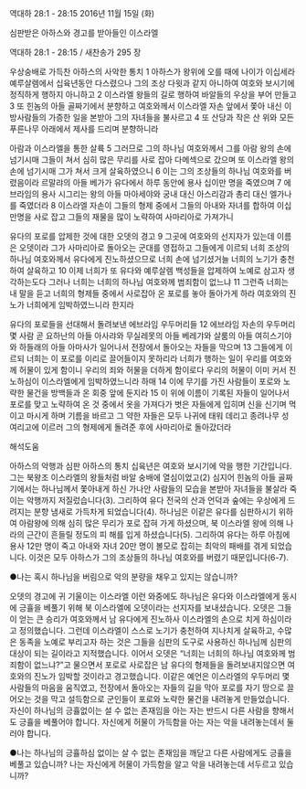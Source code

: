 역대하 28:1 - 28:15 
2016년 11월 15일 (화)

심판받은 아하스와 경고를 받아들인 이스라엘 



역대하 28:1 - 28:15 / 새찬송가 295 장


우상숭배로 가득찬 아하스의 사악한 통치
1 아하스가 왕위에 오를 때에 나이가 이십세라 예루살렘에서 십육년동안 다스렸으나 그의 조상 다윗과 같지 아니하여 여호와 보시기에 정직하게 행하지 아니하고 2 이스라엘 왕들의 길로 행하여 바알들의 우상을 부어 만들고 3 또 힌놈의 아들 골짜기에서 분향하고 여호와께서 이스라엘 자손 앞에서 쫓아 내신 이방사람들의 가증한 일을 본받아 그의 자녀들을 불사르고 4 또 산당과 작은 산 위와 모든 푸른나무 아래에서 제사를 드리며 분향하니라

아람과 이스라엘을 통한 살륙
5 그러므로 그의 하나님 여호와께서 그를 아람 왕의 손에 넘기시매 그들이 쳐서 심히 많은 무리를 사로 잡아 다메섹으로 갔으며 또 이스라엘 왕의 손에 넘기시매 그가 쳐서 크게 살육하였으니 6 이는 그의 조상들의 하나님 여호와를 버렸음이라 르말랴의 아들 베가가 유다에서 하루 동안에 용사 십이만 명을 죽였으며 7 에브라임의 용사 시그리는 왕의 아들 마아세야와 궁내 대신 아스리감과 총리 대신 엘가나를 죽였더라 8 이스라엘 자손이 그들의 형제 중에서 그들의 아내와 자녀를 합하여 이십만명을 사로 잡고 그들의 재물을 많이 노략하여 사마리아로 가져가니

유다의 포로를 압제한 것에 대한 오뎃의 경고
9 그곳에 여호와의 선지자가 있는데 이름은 오뎃이라 그가 사마리아로 돌아오는 군대를 영접하고 그들에게 이르되 너희 조상의 하나님 여호와께서 유다에게 진노하셨으므로 너희 손에 넘기셨거늘 너희의 노기가 충천하여 살육하고 10 이제 너희가 또 유다와 예루살렘 백성들을 압제하여 노예로 삼고자 생각하는도다 그러나 너희는 너희의 하나님 여호와께 범죄함이 없느냐 11 그런즉 너희는 내 말을 듣고 너희의 형제들 중에서 사로잡아 온 포로를 놓아 돌아가게 하라 여호와의 진노가 너희에게 임박하였느니라 한지라

유다의 포로들을 선대해서 돌려보낸 에브라임 우두머리들
12 에브라임 자손의 우두머리 몇 사람 곧 요하난의 아들 아사랴와 무실레못의 아들 베레갸와 살룸의 아들 여히스기야와 하들래의 아들 아마사가 일어나서 전장에서 돌아오는 자들을 막으며 13 그들에게 이르되 너희는 이 포로를 이리로 끌어들이지 못하리라 너희가 행하는 일이 우리를 여호와께 허물이 있게 함이니 우리의 죄와 허물을 더하게 함이로다 우리의 허물이 이미 커서 진노하심이 이스라엘에게 임박하였느니라 하매 14 이에 무기를 가진 사람들이 포로와 노략한 물건을 방백들과 온 회중 앞에 둔지라 15 이 위에 이름이 기록된 자들이 일어나서 포로를 맞고 노략하여 온 것 중에서 옷을 가져다가 벗은 자들에게 입히며 신을 신기며 먹이고 마시게 하며 기름을 바르고 그 약한 자들은 모두 나귀에 태워 데리고 종려나무 성 여리고에 이르러 그의 형제에게 돌려준 후에 사마리아로 돌아갔더라

해석도움





아하스의 악행과 심판
아하스의 통치 십육년은 여호와 보시기에 악을 행한 기간입니다. 그는 북왕조 이스라엘의 왕들처럼 바알 숭배에 열심이었고(2) 심지어 힌놈의 아들 골짜기에서는 하나님께서 쫓아내게 하신 가나안 사람들의 모습을 본받아 자녀들을 불살라 죽이는 악행까지 저질렀습니다(3). 그리하여 유다 전국의 산과 언덕과 숲에는 우상에게 드려지는 분향 냄새로 가득차게 되었습니다(4). 하나님은 이같은 유다를 심판하시기 위하여 아람왕에 의해 심히 많은 무리가 포로 잡혀 가게 하셨으며, 북 이스라엘 왕에 의해 나라의 근간이 흔들릴 정도의 피
해를 입게 하셨습니다(5). 그리하여 유다는 하루 아침에 용사 12만 명이 죽고 아내와 자녀 20만 명이 볼모로 잡히는 최악의 패배를 겪게 되었습니다. 이것은 모두 아하스가 그의 조상들의 하나님 여호와를 버렸기 때문입니다(6-7).

●나는 혹시 하나님을 버림으로 악의 분량을 채우고 있지는 않습니까?

오뎃의 경고에 귀 기울이는 이스라엘
이런 와중에도 하나님은 유다와 이스라엘에게 동시에 긍휼을 베풀기 위해 북 이스라엘에 오뎃이라는 선지자를 보내셨습니다. 오뎃은 그들이 얻는 큰 승리가 여호와께서 남 유다에게 진노하사 이스라엘의 손으로 치게 하심이라고 정의했습니다. 그런데 이스라엘이 스스로 노기가 충천하여 지나치게 살육하고, 수많은 동족을 노예로 부리고자 하는 것은 그들을 심판의 도구로 사용하신 하나님께 심판의 대상이 되는 길이라고 지적했습니다. 이어서 오뎃은 “너희는 너희의 하나님 여호와께 범죄함이 없느냐?”고 물으면서 포로로 사로잡은 남 유다의 형제들을 돌려보내지않으면 여호와의 진노가 임박할 것이라고 경고했습니다. 이같은 예언은 이스라엘의 우두머리 몇 사람들의 마음을 움직였고, 전장에서 돌아오는 자들의 길을 막아 포로를 자기 땅으로 끌어오는 것을 막고 설득함으로 군인들이 포로와 노략한 물건을 내려놓게 만들었습니다. 자신이 하나님의 긍휼없이는 설 수 없는 존재임을 아는 자는 반드시 다른 사람을 향해서도 긍휼을 베풀어야 합니다. 자신에게 허물이 가득함을 아는 자는 악을 내려놓는데서 둘러야 합니다.

●나는 하나님의 긍휼하심 없이는 살 수 없는 존재임을 깨닫고 다른 사람에게도 긍휼을 베풀고 있습니까?
나는 자신에게 허물이 가득함을 알고 악을 내려놓는데 서두르고 있습니까?